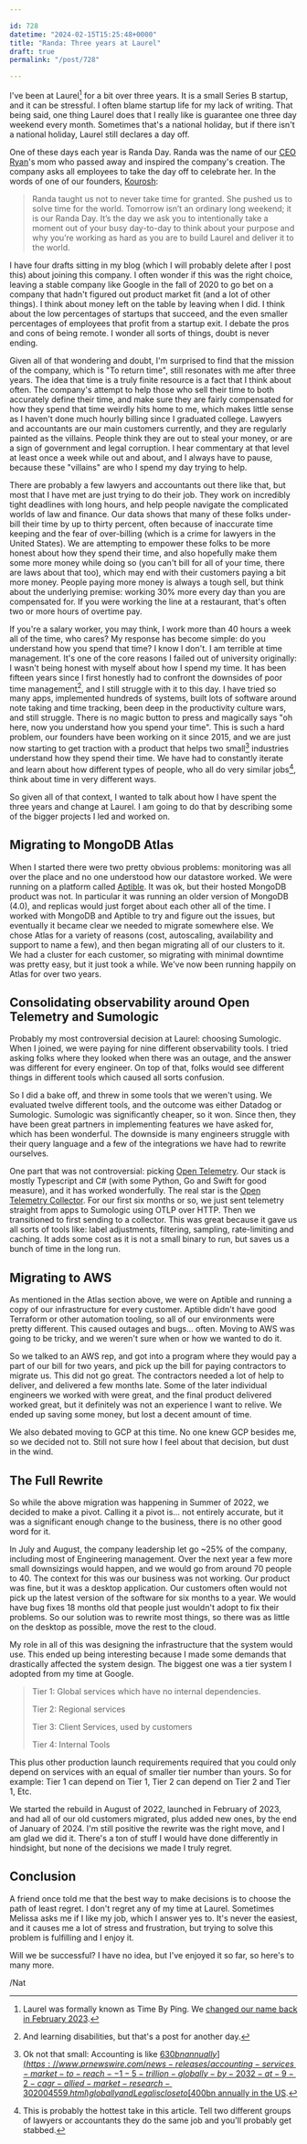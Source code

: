 ```yaml
---

id: 728
datetime: "2024-02-15T15:25:48+0000"
title: "Randa: Three years at Laurel"
draft: true
permalink: "/post/728"

---
```


I've been at Laurel[^laurel] for a bit over three years. It is a small Series B startup, and it can be stressful. I often blame startup life for my lack of writing. That being said, one thing Laurel does that I really like is guarantee one three day weekend every month. Sometimes that's a national holiday, but if there isn't a national holiday, Laurel still declares a day off. 

[^laurel]: Laurel was formally known as Time By Ping. We [changed our name back in February 2023](https://www.laurel.ai/resources-post/goodbye-time-by-ping-hello-laurel-the-story-behind-our-new-identity).

One of these days each year is Randa Day. Randa was the name of our [CEO Ryan](https://www.linkedin.com/in/ryan-alshak-72815722/)'s mom who passed away and inspired the company's creation. The company asks all employees to take the day off to celebrate her. In the words of one of our founders, [Kourosh](https://www.linkedin.com/in/kouroshz/):

> Randa taught us not to never take time for granted. She pushed us to solve time for the world. Tomorrow isn’t an ordinary long weekend; it is our Randa Day. It’s the day we ask you to intentionally take a moment out of your busy day-to-day to think about your purpose and why you’re working as hard as you are to build Laurel and deliver it to the world.

I have four drafts sitting in my blog (which I will probably delete after I post this) about joining this company. I often wonder if this was the right choice, leaving a stable company like Google in the fall of 2020 to go bet on a company that hadn't figured out product market fit (and a lot of other things). I think about money left on the table by leaving when I did. I think about the low percentages of startups that succeed, and the even smaller percentages of employees that profit from a startup exit. I debate the pros and cons of being remote. I wonder all sorts of things, doubt is never ending.

Given all of that wondering and doubt, I'm surprised to find that the mission of the company, which is "To return time", still resonates with me after three years. The idea that time is a truly finite resource is a fact that I think about often. The company's attempt to help those who sell their time to both accurately define their time, and make sure they are fairly compensated for how they spend that time weirdly hits home to me, which makes little sense as I haven't done much hourly billing since I graduated college. Lawyers and accountants are our main customers currently, and they are regularly painted as the villains. People think they are out to steal your money, or are a sign of government and legal corruption. I hear commentary at that level at least once a week while out and about, and I always have to pause, because these "villains" are who I spend my day trying to help. 

There are probably a few lawyers and accountants out there like that, but most that I have met are just trying to do their job. They work on incredibly tight deadlines with long hours, and help people navigate the complicated worlds of law and finance. Our data shows that many of these folks under-bill their time by up to thirty percent, often because of inaccurate time keeping and the fear of over-billing (which is a crime for lawyers in the United States). We are attempting to empower these folks to be more honest about how they spend their time, and also hopefully make them some more money while doing so (you can't bill for all of your time, there are laws about that too), which may end with their customers paying a bit more money. People paying more money is always a tough sell, but think about the underlying premise: working 30% more every day than you are compensated for. If you were working the line at a restaurant, that's often two or more hours of overtime pay.

If you're a salary worker, you may think, I work more than 40 hours a week all of the time, who cares? My response has become simple: do you understand how you spend that time? I know I don't. I am terrible at time management. It's one of the core reasons I failed out of university originally: I wasn't being honest with myself about how I spend my time. It has been fifteen years since I first honestly had to confront the downsides of poor time management[^disabilities], and I still struggle with it to this day. I have tried so many apps, implemented hundreds of systems, built lots of software around note taking and time tracking, been deep in the productivity culture wars, and still struggle. There is no magic button to press and magically says "oh here, now you understand how you spend your time". This is such a hard problem, our founders have been working on it since 2015, and we are just now starting to get traction with a product that helps two small[^size] industries understand how they spend their time. We have had to constantly iterate and learn about how different types of people, who all do very similar jobs[^hottake], think about time in very different ways.

[^size]: Ok not that small: Accounting is like [$630bn annually](https://www.prnewswire.com/news-releases/accounting-services-market-to-reach--1-5-trillion-globally-by-2032-at-9-2-cagr-allied-market-research-302004559.html) globally and Legal is close to [$400bn annually in the US](https://www.grandviewresearch.com/industry-analysis/us-legal-services-market-report).
[^disabilities]: And learning disabilities, but that's a post for another day.
[^hottake]: This is probably the hottest take in this article. Tell two different groups of lawyers or accountants they do the same job and you'll probably get stabbed.

So given all of that context, I wanted to talk about how I have spent the three years and change at Laurel. I am going to do that by describing some of the bigger projects I led and worked on.

## Migrating to MongoDB Atlas

When I started there were two pretty obvious problems: monitoring was all over the place and no one understood how our datastore worked. We were running on a platform called [Aptible](https://www.aptible.com/). It was ok, but their hosted MongoDB product was not. In particular it was running an older version of MongoDB (4.0), and replicas would just forget about each other all of the time. I worked with MongoDB and Aptible to try and figure out the issues, but eventually it became clear we needed to migrate somewhere else. We chose Atlas for a variety of reasons (cost, autoscaling, availability and support to name a few), and then began migrating all of our clusters to it. We had a cluster for each customer, so migrating with minimal downtime was pretty easy, but it just took a while. We've now been running happily on Atlas for over two years.

## Consolidating observability around Open Telemetry and Sumologic

Probably my most controversial decision at Laurel: choosing Sumologic. When I joined, we were paying for nine different observability tools. I tried asking folks where they looked when there was an outage, and the answer was different for every engineer. On top of that, folks would see different things in different tools which caused all sorts confusion.

So I did a bake off, and threw in some tools that we weren't using. We evaluated twelve different tools, and the outcome was either Datadog or Sumologic. Sumologic was significantly cheaper, so it won. Since then, they have been great partners in implementing features we have asked for, which has been wonderful. The downside is many engineers struggle with their query language and a few of the integrations we have had to rewrite ourselves.

One part that was not controversial: picking [Open Telemetry](https://opentelemetry.io/). Our stack is mostly Typescript and C# (with some Python, Go and Swift for good measure), and it has worked wonderfully. The real star is the [Open Telemetry Collector](https://github.com/open-telemetry/opentelemetry-collector). For our first six months or so, we just sent telemetry straight from apps to Sumologic using OTLP over HTTP. Then we transitioned to first sending to a collector. This was great because it gave us all sorts of tools like: label adjustments, filtering, sampling, rate-limiting and caching. It adds some cost as it is not a small binary to run, but saves us a bunch of time in the long run.

## Migrating to AWS

As mentioned in the Atlas section above, we were on Aptible and running a copy of our infrastructure for every customer. Aptible didn't have good Terraform or other automation tooling, so all of our environments were pretty different. This caused outages and bugs... often. Moving to AWS was going to be tricky, and we weren't sure when or how we wanted to do it.

So we talked to an AWS rep, and got into a program where they would pay a part of our bill for two years, and pick up the bill for paying contractors to migrate us. This did not go great. The contractors needed a lot of help to deliver, and delivered a few months late. Some of the later individual engineers we worked with were great, and the final product delivered worked great, but it definitely was not an experience I want to relive. We ended up saving some money, but lost a decent amount of time.

We also debated moving to GCP at this time. No one knew GCP besides me, so we decided not to. Still not sure how I feel about that decision, but dust in the wind.

## The Full Rewrite

So while the above migration was happening in Summer of 2022, we decided to make a pivot. Calling it a pivot is... not entirely accurate, but it was a significant enough change to the business, there is no other good word for it.

In July and August, the company leadership let go ~25% of the company, including most of Engineering management. Over the next year a few more small downsizings would happen, and we would go from around 70 people to 40. The context for this was our business was not working. Our product was fine, but it was a desktop application. Our customers often would not pick up the latest version of the software for six months to a year. We would have bug fixes 18 months old that people just wouldn't adopt to fix their problems. So our solution was to rewrite most things, so there was as little on the desktop as possible, move the rest to the cloud.

My role in all of this was designing the infrastructure that the system would use. This ended up being interesting because I made some demands that drastically affected the system design. The biggest one was a tier system I adopted from my time at Google.

> Tier 1: Global services which have no internal dependencies.
> 
> Tier 2: Regional services
> 
> Tier 3: Client Services, used by customers
> 
> Tier 4: Internal Tools

This plus other production launch requirements required that you could only depend on services with an equal of smaller tier number than yours. So for example: Tier 1 can depend on Tier 1, Tier 2 can depend on Tier 2 and Tier 1, Etc.

We started the rebuild in August of 2022, launched in February of 2023, and had all of our old customers migrated, plus added new ones, by the end of January of 2024. I'm still positive the rewrite was the right move, and I am glad we did it. There's a ton of stuff I would have done differently in hindsight, but none of the decisions we made I truly regret. 

## Conclusion

A friend once told me that the best way to make decisions is to choose the path of least regret. I don't regret any of my time at Laurel. Sometimes Melissa asks me if I like my job, which I answer yes to. It's never the easiest, and it causes me a lot of stress and frustration, but trying to solve this problem is fulfilling and I enjoy it.

Will we be successful? I have no idea, but I've enjoyed it so far, so here's to many more.

/Nat
